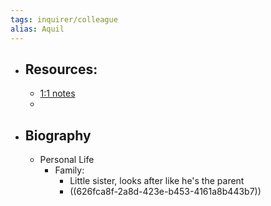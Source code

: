 ```yaml
---
tags: inquirer/colleague
alias: Aquil
---
```


- ## Resources:
	- [1:1 notes](https://docs.google.com/document/d/1ZDX0ejjnk02y-THwJCXtKrYKMihV7YnZt_YF3U1434Y/edit#)
	-
- ## Biography
	- Personal Life
		- Family:
			- Little sister, looks after like he's the parent
			- ((626fca8f-2a8d-423e-b453-4161a8b443b7))
